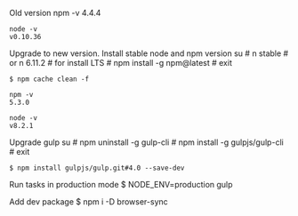 

Old version
    npm -v
    4.4.4

    node -v
    v0.10.36

Upgrade to new version. Install stable node and npm version
    su
    # n stable
    # or n 6.11.2 # for install LTS
    # npm install -g npm@latest
    # exit


    $ npm cache clean -f

    npm -v
    5.3.0

    node -v
    v8.2.1

Upgrade gulp
    su
    # npm uninstall -g gulp-cli
    # npm install -g gulpjs/gulp-cli
    # exit

    $ npm install gulpjs/gulp.git#4.0 --save-dev

Run tasks in production mode
    $ NODE_ENV=production gulp

Add dev package
    $ npm i -D browser-sync

